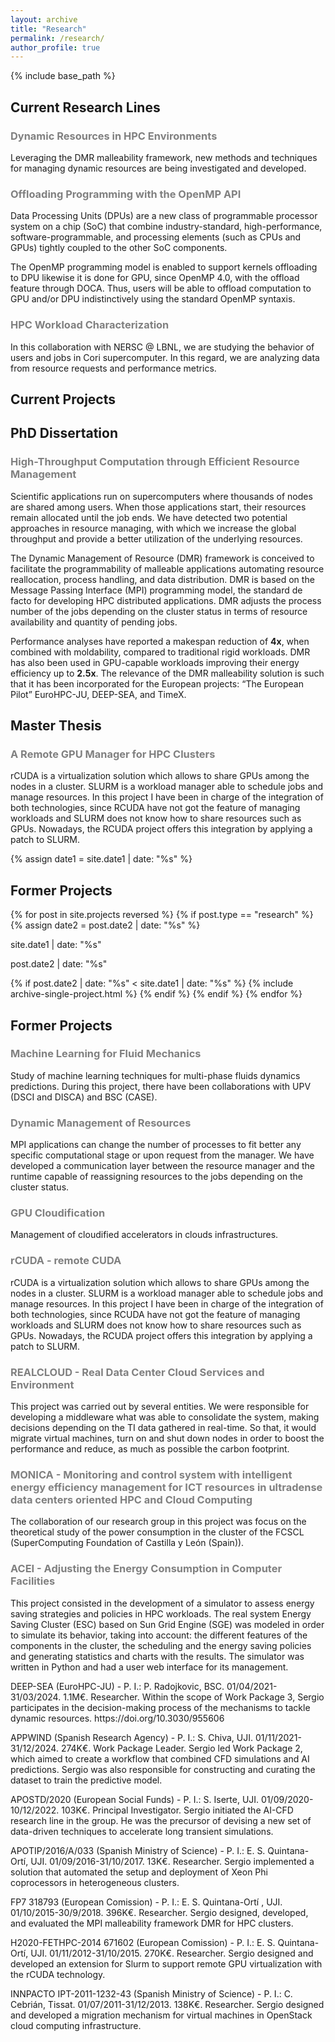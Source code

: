 ```yaml
---
layout: archive
title: "Research"
permalink: /research/
author_profile: true
---
```


{% include base_path %}

<h2>Current Research Lines</h2>
<h3 style="color:gray;">Dynamic Resources in HPC Environments</h3>
<p>Leveraging the DMR malleability framework, new methods and techniques for managing dynamic resources are being investigated and developed.</p>

<h3 style="color:gray;">Offloading Programming with the OpenMP API</h3>
<p>Data Processing Units (DPUs) are a new class of programmable processor system on a chip (SoC) that combine industry-standard, high-performance, software-programmable, and processing elements (such as CPUs and GPUs) tightly coupled to the other SoC components.</p>
<p>The OpenMP programming model is enabled to support kernels offloading to DPU likewise it is done for GPU, since OpenMP 4.0, with the offload feature through DOCA. Thus, users will be able to offload computation to GPU and/or DPU indistinctively using the standard OpenMP syntaxis.</p>

<h3 style="color:gray;">HPC Workload Characterization</h3>
<p>In this collaboration with NERSC @ LBNL, we are studying the behavior of users and jobs in Cori supercomputer.  In this regard, we are analyzing data from resource requests and performance metrics.</p>

<h2>Current Projects</h2>

<h2>PhD Dissertation</h2>
<h3 style="color:gray;">High-Throughput Computation through Efficient Resource Management</h3>
<p>Scientific applications run on supercomputers where thousands of nodes are shared among users. 
    When those applications start, their resources remain allocated until the job ends. 
    We have detected two potential approaches in resource managing, with which we increase the global throughput and provide a better utilization of the underlying resources.</p>
<p>The Dynamic Management of Resource (DMR) framework is conceived to facilitate the programmability of malleable applications automating resource reallocation, process handling, and data distribution. DMR is based on the Message Passing Interface (MPI) programming model, the standard de facto for developing HPC distributed applications. DMR adjusts the process number of the jobs depending on the cluster status in terms of resource availability and quantity of pending jobs.</p>
Performance analyses have reported a makespan reduction of <strong>4x</strong>, when combined with moldability, compared to traditional rigid workloads. DMR has also been used in GPU-capable workloads improving their energy efficiency up to <strong>2.5x</strong>.
The relevance of the DMR malleability solution is such that it has been incorporated for the European projects: “The European Pilot” EuroHPC-JU, DEEP-SEA, and TimeX.

<h2>Master Thesis</h2>
<h3 style="color:gray;">A Remote GPU Manager for HPC Clusters</h3>
<p>rCUDA is a virtualization solution which allows to share GPUs among the nodes in a cluster. SLURM is a workload manager able to schedule jobs and manage resources. 
    In this project I have been in charge of the integration of both technologies, 
    since RCUDA have not got the feature of managing workloads and SLURM does not know how to share resources such as GPUs. 
    Nowadays, the RCUDA project offers this integration by applying a patch to SLURM.</p>

{% assign date1 = site.date1 | date: "%s" %}
<h2> Former Projects </h2>
{% for post in site.projects reversed %}
    {% if post.type == "research" %}
    {% assign date2 = post.date2 | date: "%s" %}
    <p>site.date1 | date: "%s"</p>
    <p>post.date2 | date: "%s"</p>
    {% if post.date2 | date: "%s" < site.date1 | date: "%s" %}
    {% include archive-single-project.html %}
    {% endif %}
    {% endif %}
{% endfor %}

<h2>Former Projects</h2>
<h3 style="color:gray;">Machine Learning for Fluid Mechanics</h3>
<p>Study of machine learning techniques for multi-phase fluids dynamics predictions. During this project, there have been collaborations with UPV (DSCI and DISCA) and BSC (CASE).</p>

<h3 style="color:gray;">Dynamic Management of Resources</h3>
<p>MPI applications can change the number of processes to fit better any specific computational stage or upon request from the manager. We have developed a communication layer between the resource manager and the runtime capable of reassigning resources to the jobs depending on the cluster status.</p>

<h3 style="color:gray;">GPU Cloudification</h3>
<p>Management of cloudified accelerators in clouds infrastructures.</p>

<h3 style="color:gray;">rCUDA - remote CUDA</h3>
<p>rCUDA is a virtualization solution which allows to share GPUs among the nodes in a cluster. SLURM is a workload manager able to schedule jobs and manage resources. In this project I have been in charge of the integration of both technologies, since RCUDA have not got the feature of managing workloads and SLURM does not know how to share resources such as GPUs. Nowadays, the RCUDA project offers this integration by applying a patch to SLURM.</p>

<h3 style="color:gray;">REALCLOUD - Real Data Center Cloud Services and Environment</h3>
<p>This project was carried out by several entities. We were responsible for developing a middleware what was able to consolidate the system, making decisions depending on the TI data gathered in real-time. So that, it would migrate virtual machines, turn on and shut down nodes in order to boost the performance and reduce, as much as possible the carbon footprint.</p>

<h3 style="color:gray;">MONICA - Monitoring and control system with intelligent energy efficiency management for ICT resources in ultradense data centers oriented HPC and Cloud Computing</h3>
<p>The collaboration of our research group in this project was focus on the theoretical study of the power consumption in the cluster of the FCSCL (SuperComputing Foundation of Castilla y León (Spain)).</p>

<h3 style="color:gray;">ACEI - Adjusting the Energy Consumption in Computer Facilities</h3>
<p>This project consisted in the development of a simulator to assess energy saving strategies and policies in HPC workloads. The real system Energy Saving Cluster (ESC) based on Sun Grid Engine (SGE) was modeled in order to simulate its behavior, taking into account: the different features of the components in the cluster, the scheduling and the energy saving policies and generating statistics and charts with the results. The simulator was written in Python and had a user web interface for its management.</p>





<p>DEEP-SEA (EuroHPC-JU) - P. I.: P. Radojkovic, BSC. 01/04/2021-31/03/2024. 1.1M€. Researcher. Within the scope of Work Package 3, Sergio participates in the decision-making process of the mechanisms to tackle dynamic resources. https://doi.org/10.3030/955606</p>
<p>APPWIND (Spanish Research Agency) - P. I.: S. Chiva, UJI. 01/11/2021-31/12/2024. 274K€. Work Package Leader. Sergio led Work Package 2, which aimed to create a workflow that combined CFD simulations and AI predictions. Sergio was also responsible for constructing and curating the dataset to train the predictive model.</p>
<p>APOSTD/2020 (European Social Funds) - P. I.: S. Iserte, UJI. 01/09/2020-10/12/2022. 103K€. Principal Investigator. Sergio initiated the AI-CFD research line in the group. He was the precursor of devising a  new set of data-driven techniques to accelerate long transient simulations.</p>
<p>APOTIP/2016/A/033 (Spanish Ministry of Science) - P. I.: E. S. Quintana-Ortí, UJI. 01/09/2016-31/10/2017. 13K€. Researcher. Sergio implemented a solution that automated the setup and deployment of Xeon Phi coprocessors in heterogeneous clusters.</p>
<p>FP7 318793 (European Comission) - P. I.: E. S. Quintana-Ortí , UJI. 01/10/2015-30/9/2018. 396K€. Researcher. Sergio designed, developed, and evaluated the MPI malleability framework DMR for HPC clusters.</p>
<p>H2020-FETHPC-2014 671602 (European Comission) - P. I.: E. S. Quintana-Ortí, UJI. 01/11/2012-31/10/2015. 270K€. Researcher. Sergio designed and developed an extension for Slurm to support remote GPU virtualization with the rCUDA technology.</p>
<p>INNPACTO IPT-2011-1232-43 (Spanish Ministry of Science) - P. I.: C. Cebrián, Tissat. 01/07/2011-31/12/2013. 138K€. Researcher. Sergio designed and developed a migration mechanism for virtual machines in OpenStack cloud computing infrastructure.</p>
